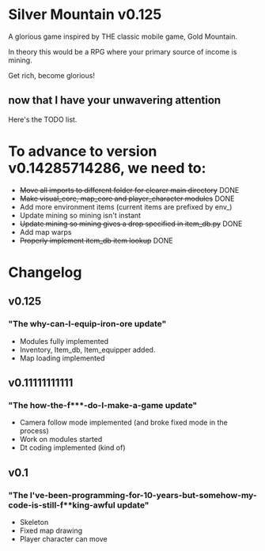 # Silver Mountain v0.125
A glorious game inspired by THE classic mobile game, Gold Mountain.

In theory this would be a RPG where your primary source of income is mining.

Get rich, become glorious!

## now that I have your unwavering attention
Here's the TODO list.

# To advance to version v0.14285714286, we need to:
- ~~Move all imports to different folder for clearer main directory~~ DONE
- ~~Make visual_core, map_core and player_character modules~~ DONE
- Add more environment items (current items are prefixed by env_)
- Update mining so mining isn't instant
- ~~Update mining so mining gives a drop specified in item_db.py~~ DONE
- Add map warps
- ~~Properly implement item_db item lookup~~ DONE

# Changelog
## v0.125 
### "The why-can-I-equip-iron-ore update"
- Modules fully implemented
- Inventory, Item_db, Item_equipper added.
- Map loading implemented

## v0.11111111111 
### "The how-the-f***-do-I-make-a-game update"
- Camera follow mode implemented (and broke fixed mode in the process)
- Work on modules started
- Dt coding implemented (kind of)

## v0.1 
### "The I've-been-programming-for-10-years-but-somehow-my-code-is-still-f**king-awful update"
- Skeleton
- Fixed map drawing
- Player character can move
